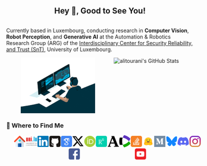 <h2 style="text-align: center;">Hey 👋, Good to See You!</h2>

<div style="display: flex; gap: 20px; align-items: center;">
    <div style="flex: 1; display: grid; gap: 4px; grid-auto-flow: column;">
        <!-- Content related to research -->
        <p>Currently based in Luxembourg, conducting research in <b>Computer Vision</b>, <b>Robot Perception</b>, and <b>Generative AI</b> at the Automation & Robotics Research Group (ARG) of the <a href="https://www.uni.lu/snt-en/" target="_blank">Interdisciplinary Center for Security Reliability, and Trust (SnT)</a>, University of Luxembourg.</p>
    </div>
</div>

<div style="display: flex; align-items: center; justify-content: center; gap: 50px; flex-wrap: wrap;">
  <img 
    src="programmer.gif" 
    alt="Programmer" 
    height="150"
  />
  <img 
    src="https://github-readme-stats.vercel.app/api?username=alitourani&theme=default&show_icons=true&hide_border=true&count_private=true" 
    alt="alitourani's GitHub Stats" 
    height="150"
  />
</div>


### 📌 Where to Find Me

<div style="display: flex; width: 100%; padding: 0 20px; justify-content: space-evenly; align-items: center; flex-wrap: wrap;">
    <a href="https://alitourani.github.io/" target="_blank"><img src="logos/home.svg" width="30px" alt="Home" /></a>
    <a href="https://www.uni.lu/snt-en/people/ali-tourani/" target="_blank"><img src="logos/unilu.svg" width="30px" alt="Web-Page" /></a>
    <a href="https://www.linkedin.com/in/alitourani/" target="_blank"><img src="logos/linkedin.svg" width="30px" alt="LinkedIn" /></a>
    <a href="https://github.com/alitourani" target="_blank"><img src="logos/github.svg" width="30px" alt="GitHub" /></a>
    <a href="http://scholar.google.com/citations?user=_VkNRkUAAAAJ&hl=en" target="_blank"><img src="logos/gscholar.svg" width="30px" alt="Google Scholar" /></a>
    <a href="https://twitter.com/a_tourani" target="_blank"><img src="logos/x.svg" width="30px" alt="Twitter" /></a>
    <a href="https://orcid.org/0000-0002-6955-1172" target="_blank"><img src="logos/orcid.svg" width="30px" alt="ORCID" /></a>
    <a href="https://www.researchgate.net/profile/Ali-Tourani-2" target="_blank"><img src="logos/researchgate.svg" width="30px" alt="Researchgate" /></a>
    <a href="https://uni-lu.academia.edu/AliTourani" target="_blank"><img src="logos/academia.svg" width="30px" alt="Academia" /></a>
    <a href="https://www.webofscience.com/wos/author/record/HNQ-0031-2023" target="_blank"><img src="logos/clvt.svg" width="30px" alt="WoS" /></a>
    <a href="https://stackoverflow.com/users/2425822/ali-tourani" target="_blank"><img src="logos/stackoverflow.svg" width="30px" alt="StackOverflow" /></a>
    <a href="https://huggingface.co/alitourani" target="_blank"><img src="logos/hf-logo.svg" width="30px" alt="HuggingFace" /></a>
    <a href="https://medium.com/@alitourani" target="_blank"><img src="logos/medium.svg" width="30px" alt="Medium" /></a>
    <a href="https://bsky.app/profile/alitourani.bsky.social" target="_blank"><img src="logos/bluesky.svg" width="30px" alt="BlueSky" /></a>
    <a href="https://discord.com/users/alitourani" target="_blank"><img src="logos/discord.svg" width="30px" alt="Discord" /></a>
    <a href="https://www.instagram.com/alitourani_" target="_blank"><img src="logos/instagram.svg" width="30px" alt="Instagram" /></a>
    <a href="https://www.facebook.com/ali.tourani/" target="_blank"><img src="logos/facebook.svg" width="30px" alt="Facebook" /></a>
    <a href="https://www.youtube.com/@a_tourani" target="_blank"><img src="logos/youtube.svg" width="30px" alt="YouTube" /></a>
</div>
